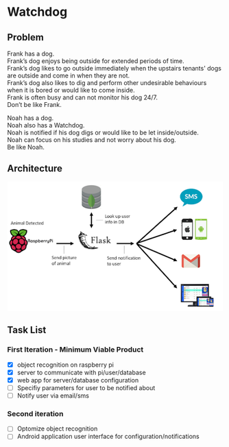# Watchdog

## Problem
Frank has a dog. <br/>
Frank’s dog enjoys being outside for extended periods of time. <br/>
Frank’s dog likes to go outside immediately when the upstairs tenants' dogs are outside and come in when they are not.<br/>
Frank’s dog also likes to dig and perform other undesirable behaviours when it is bored or would like to come inside.<br/>
Frank is often busy and can not monitor his dog 24/7.<br/>
Don’t be like Frank. <br/>

Noah has a dog.<br/>
Noah also has a Watchdog.<br/>
Noah is notified if his dog digs or would like to be let inside/outside.<br/>
Noah can focus on his studies and not worry about his dog.<br/>
Be like Noah.<br/>

## Architecture
![Watchdog Architecture Diagram](/projectArchitecture.png)

## Task List
### First Iteration - Minimum Viable Product
- [x] object recognition on raspberry pi
- [x] server to communicate with pi/user/database
- [x] web app for server/database configuration
- [ ] Specifiy parameters for user to be notified about
- [ ] Notify user via email/sms

### Second iteration
- [ ] Optomize object recognition
- [ ] Android application user interface for configuration/notifications
